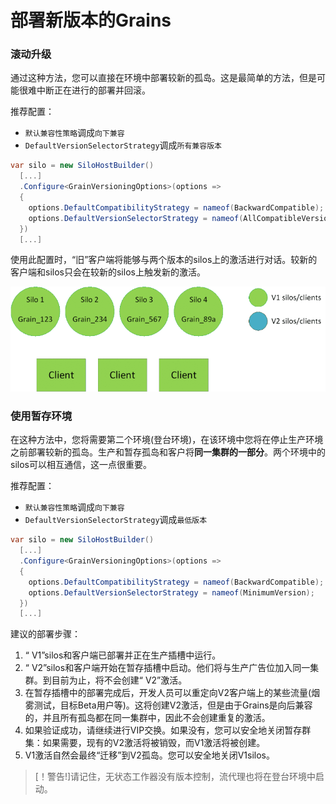 # 部署新版本的Grains

### 滚动升级

通过这种方法，您可以直接在环境中部署较新的孤岛。这是最简单的方法，但是可能很难中断正在进行的部署并回滚。

推荐配置：

-   `默认兼容性策略`调成`向下兼容`
-   `DefaultVersionSelectorStrategy`调成`所有兼容版本`

```csharp
var silo = new SiloHostBuilder()
  [...]
  .Configure<GrainVersioningOptions>(options => 
  {
    options.DefaultCompatibilityStrategy = nameof(BackwardCompatible);
    options.DefaultVersionSelectorStrategy = nameof(AllCompatibleVersions);
  })
  [...]
```

使用此配置时，“旧”客户端将能够与两个版本的silos上的激活进行对话。较新的客户端和silos只会在较新的silos上触发新的激活。

![Rolling gif](rolling.gif)

### 使用暂存环境

在这种方法中，您将需要第二个环境(登台环境)，在该环境中您将在停止生产环境之前部署较新的孤岛。生产和暂存孤岛和客户将**同一集群的一部分**。两个环境中的silos可以相互通信，这一点很重要。

推荐配置：

-   `默认兼容性策略`调成`向下兼容`
-   `DefaultVersionSelectorStrategy`调成`最低版本`

```csharp
var silo = new SiloHostBuilder()
  [...]
  .Configure<GrainVersioningOptions>(options => 
  {
    options.DefaultCompatibilityStrategy = nameof(BackwardCompatible);
    options.DefaultVersionSelectorStrategy = nameof(MinimumVersion);
  })
  [...]
```

建议的部署步骤：

1.  “ V1”silos和客户端已部署并正在生产插槽中运行。
2.  “ V2”silos和客户端开始在暂存插槽中启动。他们将与生​​产广告位加入同一集群。到目前为止，将不会创建“ V2”激活。
3.  在暂存插槽中的部署完成后，开发人员可以重定向V2客户端上的某些流量(烟雾测试，目标Beta用户等)。这将创建V2激活，但是由于Grains是向后兼容的，并且所有孤岛都在同一集群中，因此不会创建重复的激活。
4.  如果验证成功，请继续进行VIP交换。如果没有，您可以安全地关闭暂存群集：如果需要，现有的V2激活将被销毁，而V1激活将被创建。
5.  V1激活自然会最终“迁移”到V2孤岛。您可以安全地关闭V1silos。

> [！警告!]请记住，无状态工作器没有版本控制，流代理也将在登台环境中启动。
